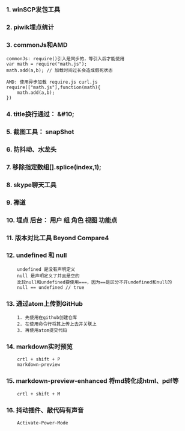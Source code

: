 ###  1. winSCP发包工具

### 2. piwik埋点统计

### 3. commonJs和AMD
	commonJs: require()引入是同步的，等引入后才能使用
	var math = require("math.js");
	math.add(a,b); // 加载时间过长会造成假死状态

	AMD: 使用异步加载 require.js curl.js
	require(["math.js"],function(math){
		math.add(a,b);
	})

### 4. title换行通过：  \&#10;

### 5. 截图工具： snapShot

### 6. 防抖动、水龙头


### 7. 移除指定数组[].splice(index,1);

### 8. skype聊天工具

### 9. 禅道

### 10. 埋点  后台： 用户  组  角色  视图  功能点

### 11. 版本对比工具 Beyond Compare4

### 12. undefined 和 null  
		undefined 是没有声明定义
		null 是声明定义了并且是空的
		比较null和undefined要使用===，因为==是区分不开undefined和null的
		null == undefined // true

### 13. 通过atom上传到GitHub
		1. 先使用在github创建仓库
		2. 在使用命令行将其上传上去并关联上
		3. 再使用atom提交代码

### 14. markdown实时预览
		crtl + shift + P
		markdown-preview

### 15. markdown-preview-enhanced 将md转化成html、pdf等
		crtl + shift + M

### 16. 抖动插件、敲代码有声音
		Activate-Power-Mode
